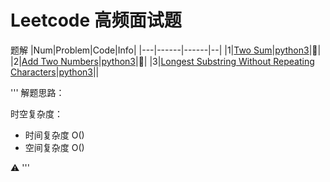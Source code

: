 # Leetcode 高频面试题

题解
|Num|Problem|Code|Info|
|---|------|------|--|
|1|[Two Sum](https://leetcode.com/problems/two-sum/)|[python3](twoSum.py)|🌟|
|2|[Add Two Numbers](https://leetcode.com/problems/add-two-numbers/)|[python3](addTwoNumbers.py)|🌟|
|3|[Longest Substring Without Repeating Characters](https://leetcode.com/problems/longest-substring-without-repeating-characters/)|[python3](lengthOfLongestSubstring.py)||

'''
解题思路：

时空复杂度：
- 时间复杂度 O()
- 空间复杂度 O()

⚠️
'''